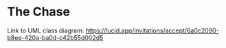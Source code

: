 # The Chase

Link to UML class diagram:
https://lucid.app/invitations/accept/6a0c2090-b8ee-420a-ba0d-c42b55d002d5
